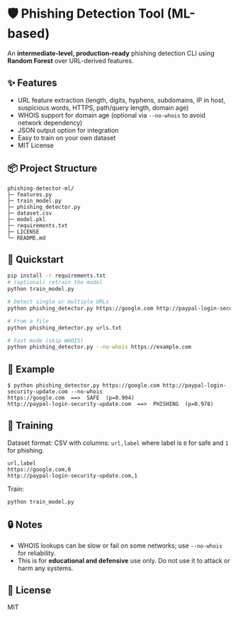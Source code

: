 
# 🛡️ Phishing Detection Tool (ML-based)

An **intermediate-level, production-ready** phishing detection CLI using **Random Forest** over URL-derived features.

## ✨ Features
- URL feature extraction (length, digits, hyphens, subdomains, IP in host, suspicious words, HTTPS, path/query length, domain age)
- WHOIS support for domain age (optional via `--no-whois` to avoid network dependency)
- JSON output option for integration
- Easy to train on your own dataset
- MIT License

## 📦 Project Structure
```
phishing-detector-ml/
├─ features.py
├─ train_model.py
├─ phishing_detector.py
├─ dataset.csv
├─ model.pkl
├─ requirements.txt
├─ LICENSE
└─ README.md
```

## 🚀 Quickstart
```bash
pip install -r requirements.txt
# (optional) retrain the model
python train_model.py

# Detect single or multiple URLs
python phishing_detector.py https://google.com http://paypal-login-security-update.com

# From a file
python phishing_detector.py urls.txt

# Fast mode (skip WHOIS)
python phishing_detector.py --no-whois https://example.com
```

## 🧪 Example
```
$ python phishing_detector.py https://google.com http://paypal-login-security-update.com --no-whois
https://google.com  ==>  SAFE  (p=0.994)
http://paypal-login-security-update.com  ==>  PHISHING  (p=0.978)
```

## 🧠 Training
Dataset format: CSV with columns: `url,label` where label is `0` for safe and `1` for phishing.
```
url,label
https://google.com,0
http://paypal-login-security-update.com,1
```
Train:
```bash
python train_model.py
```

## 🔒 Notes
- WHOIS lookups can be slow or fail on some networks; use `--no-whois` for reliability.
- This is for **educational and defensive** use only. Do not use it to attack or harm any systems.

## 📜 License
MIT
